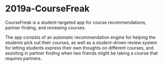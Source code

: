 # 2019a-CourseFreak

CourseFreak is a student-targeted app for course recommendations, partner finding, and reviewing courses. 

The app consists of an automatic recommendation engine for helping the students pick out their courses, as well as a student-driven review system for letting students express their own thoughts on different courses, and assisting in partner finding when two friends might be taking a course that requires partners.
